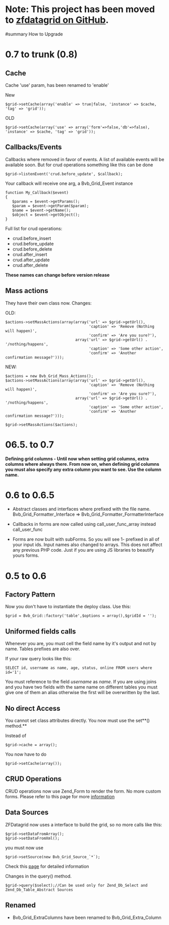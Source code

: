 # Note: This project has been moved to [zfdatagrid on GitHub](https://github.com/zfdatagrid/). #

#summary How to Upgrade

# 0.7 to trunk (0.8) #

## Cache ##
Cache 'use' param, has been renamed to 'enable'

New
```
$grid->setCache(array('enable' => true|false, 'instance' => $cache, 'tag' => 'grid'));
```

OLD
```
$grid->setCache(array('use' => array('form'=>false,'db'=>false), 'instance' => $cache, 'tag' => 'grid'));
```


## Callbacks/Events ##

Callbacks where removed in favor of events. A list of available events will be available soon. But for crud operations something like this can be done

```
$grid->listenEvent('crud.before_update', $callback);
```

Your callback will receive one arg, a Bvb\_Grid\_Event instance
```
function My_Callback($event)
{
   $params = $event->getParams();
   $param = $event->getParam($param);
   $name = $event->getName();
   $object = $event->getObject();
}
```


Full list for crud operations:
  * crud.before\_insert
  * crud.before\_update
  * crud.before\_delete
  * crud.after\_insert
  * crud.after\_update
  * crud.after\_delete

**These names can change before version release**

## Mass actions ##
They have their own class now. Changes:

OLD:
```
$actions->setMassActions(array(array('url' => $grid->getUrl(), 
                                     'caption' => 'Remove (Nothing will happen)', 
                                     'confirm' => 'Are you sure?'), 
                               array('url' => $grid->getUrl() . '/nothing/happens', 
                                     'caption' => 'Some other action', 
                                     'confirm' => 'Another confirmation message?')));

```

NEW:
```
$actions = new Bvb_Grid_Mass_Actions();
$actions->setMassActions(array(array('url' => $grid->getUrl(), 
                                     'caption' => 'Remove (Nothing will happen)', 
                                     'confirm' => 'Are you sure?'), 
                               array('url' => $grid->getUrl() . '/nothing/happens', 
                                     'caption' => 'Some other action', 
                                     'confirm' => 'Another confirmation message?')));

$grid->setMassActions($actions);
```

# 06.5. to 0.7 #

**Defining  grid columns - Until now when setting grid columns, extra columns where always there. From now on, when defining grid columns you must also specify any extra column you want to see. Use the column name.**

# 0.6 to 0.6.5 #

  * Abstract classes and interfaces where prefixed with the file name. Bvb\_Grid\_Formatter\_Interface => Bvb\_Grid\_Formatter\_FormatterInterface

  * Callbacks in forms are now called using call\_user\_func\_array instead call\_user\_func

  * Forms are now built with subForms. So you will see 1- prefixed in all of your input ids. Input names also changed to arrays. This does not affect any previous PHP code. Just if you are using JS libraries to beautify yours forms.

# 0.5 to 0.6 #

## Factory Pattern ##
Now you don't have to instantiate the deploy class.
Use this:
```
$grid = Bvb_Grid::factory('table',$options = array(),$gridId = '');
```


## Uniformed fields calls ##
Whenever you are, you must cell the field name by it's output and not by name. Tables prefixes are also over.

If your raw query looks like this:

```
SELECT id, username as name, age, status, online FROM users where id='1';
```

You must reference to the field _username_ as _name_.
If you are using joins and you have two fields with the same name on different tables you must give one of them an alias
otherwise the first will be overwritten by the last.

## No direct Access ##
You cannot set class attributes directly. You now must use the set**() method.**

Instead of

```
$grid->cache = array();
```
You now have to do
```
$grid->setCache(array());
```

## CRUD Operations ##

CRUD operations now use Zend\_Form to render the form. No more custom forms.
Please refer to this page for more [information](CRUD.md)

## Data Sources ##
ZFDatagrid now uses a interface to build the grid, so no more calls like this:
```
$grid->setDataFromArray();
$grid->setDataFromXml();
```

you must now use
```
$grid->setSource(new Bvb_Grid_Source_`*`);
```

Check this [page](Bvb_Grid_Source.md) for detailed information

Changes in the query() method.
```
$grid->query($select);//Can be used only for Zend_Db_Select and Zend_Db_Table_Abstract Sources
```

## Renamed ##

  * Bvb\_Grid\_ExtraColumns have been renamed to Bvb\_Grid\_Extra\_Column
